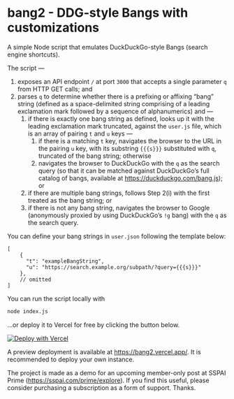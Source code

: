 # bang2 - DDG-style Bangs with customizations

A simple Node script that emulates DuckDuckGo-style Bangs (search engine shortcuts).

The script —

1. exposes an API endpoint `/` at port `3000` that accepts a single parameter `q` from HTTP GET calls; and
2. parses `q` to determine whether there is a prefixing or affixing “bang” string (defined as a space-delimited string comprising of a leading exclamation mark followed by a sequence of alphanumerics) and —
    1. if there is exactly one bang string as defined, looks up it with the leading exclamation mark truncated, against the `user.js` file, which is an array of pairing `t` and `u` keys —
        1. if there is a matching `t` key, navigates the browser to the URL in the pairing `u` key, with its substring `{{{s}}}` substituted with `q`, truncated of the bang string; otherwise
        2. navigates the browser to DuckDuckGo with the `q` as the search query (so that it can be matched against DuckDuckGo’s full catalog of bangs, available at <https://duckduckgo.com/bang.js>); or
    2. if there are multiple bang strings, follows Step 2(i) with the first treated as the bang string; or
    3. if there is not any bang string, navigates the browser to Google (anonymously proxied by using DuckDuckGo’s `!g` bang) with the `q` as the search query.

You can define your bang strings in `user.json` following the template below:

```jsonc
[
    {
      "t": "exampleBangString",
      "u": "https://search.example.org/subpath/?query={{{s}}}"
    },
    // omitted
]
```

You can run the script locally with

```sh
node index.js
```

…or deploy it to Vercel for free by clicking the button below.

<a href="https://vercel.com/new/clone?repository-url=https%3A%2F%2Fgithub.com%2Ffirexcy%2Fbang2"><img src="https://vercel.com/button" alt="Deploy with Vercel"/></a>

A preview deployment is available at <https://bang2.vercel.app/>. It is recommended to deploy your own instance.

The project is made as a demo for an upcoming member-only post at SSPAI Prime (<https://sspai.com/prime/explore>). If you find this useful, please consider purchasing a subscription as a form of support. Thanks.
